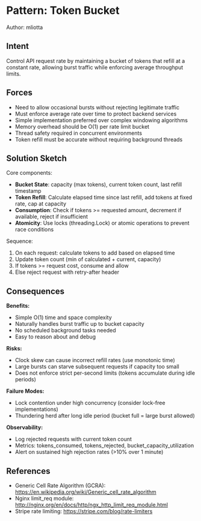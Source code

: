 # Pattern: Token Bucket
Author: mliotta

## Intent
Control API request rate by maintaining a bucket of tokens that refill at a constant rate, allowing burst traffic while enforcing average throughput limits.

## Forces
- Need to allow occasional bursts without rejecting legitimate traffic
- Must enforce average rate over time to protect backend services
- Simple implementation preferred over complex windowing algorithms
- Memory overhead should be O(1) per rate limit bucket
- Thread safety required in concurrent environments
- Token refill must be accurate without requiring background threads

## Solution Sketch
Core components:
- **Bucket State**: capacity (max tokens), current token count, last refill timestamp
- **Token Refill**: Calculate elapsed time since last refill, add tokens at fixed rate, cap at capacity
- **Consumption**: Check if tokens >= requested amount, decrement if available, reject if insufficient
- **Atomicity**: Use locks (threading.Lock) or atomic operations to prevent race conditions

Sequence:
1. On each request: calculate tokens to add based on elapsed time
2. Update token count (min of calculated + current, capacity)
3. If tokens >= request cost, consume and allow
4. Else reject request with retry-after header

## Consequences
**Benefits:**
- Simple O(1) time and space complexity
- Naturally handles burst traffic up to bucket capacity
- No scheduled background tasks needed
- Easy to reason about and debug

**Risks:**
- Clock skew can cause incorrect refill rates (use monotonic time)
- Large bursts can starve subsequent requests if capacity too small
- Does not enforce strict per-second limits (tokens accumulate during idle periods)

**Failure Modes:**
- Lock contention under high concurrency (consider lock-free implementations)
- Thundering herd after long idle period (bucket full = large burst allowed)

**Observability:**
- Log rejected requests with current token count
- Metrics: tokens_consumed, tokens_rejected, bucket_capacity_utilization
- Alert on sustained high rejection rates (>10% over 1 minute)

## References
- Generic Cell Rate Algorithm (GCRA): https://en.wikipedia.org/wiki/Generic_cell_rate_algorithm
- Nginx limit_req module: http://nginx.org/en/docs/http/ngx_http_limit_req_module.html
- Stripe rate limiting: https://stripe.com/blog/rate-limiters
